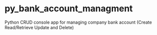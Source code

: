 # py_bank_account_managment
 Python CRUD console app for managing company bank account (Create Read/Retrieve Update and Delete)
